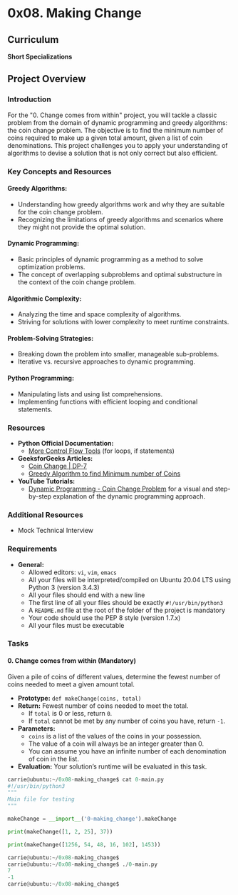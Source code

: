 # 0x08. Making Change

## Curriculum
**Short Specializations**  

## Project Overview
### Introduction
For the "0. Change comes from within" project, you will tackle a classic problem from the domain of dynamic programming and greedy algorithms: the coin change problem. The objective is to find the minimum number of coins required to make up a given total amount, given a list of coin denominations. This project challenges you to apply your understanding of algorithms to devise a solution that is not only correct but also efficient.

### Key Concepts and Resources

#### Greedy Algorithms:
- Understanding how greedy algorithms work and why they are suitable for the coin change problem.
- Recognizing the limitations of greedy algorithms and scenarios where they might not provide the optimal solution.

#### Dynamic Programming:
- Basic principles of dynamic programming as a method to solve optimization problems.
- The concept of overlapping subproblems and optimal substructure in the context of the coin change problem.

#### Algorithmic Complexity:
- Analyzing the time and space complexity of algorithms.
- Striving for solutions with lower complexity to meet runtime constraints.

#### Problem-Solving Strategies:
- Breaking down the problem into smaller, manageable sub-problems.
- Iterative vs. recursive approaches to dynamic programming.

#### Python Programming:
- Manipulating lists and using list comprehensions.
- Implementing functions with efficient looping and conditional statements.

### Resources
- **Python Official Documentation:**
  - [More Control Flow Tools](https://docs.python.org/3/tutorial/controlflow.html) (for loops, if statements)
- **GeeksforGeeks Articles:**
  - [Coin Change | DP-7](https://www.geeksforgeeks.org/coin-change-dp-7/)
  - [Greedy Algorithm to find Minimum number of Coins](https://www.geeksforgeeks.org/greedy-algorithm-to-find-minimum-number-of-coins/)
- **YouTube Tutorials:**
  - [Dynamic Programming - Coin Change Problem](https://www.youtube.com/watch?v=1R0_7HqNaW0) for a visual and step-by-step explanation of the dynamic programming approach.

### Additional Resources
- Mock Technical Interview

### Requirements
- **General:**
  - Allowed editors: `vi`, `vim`, `emacs`
  - All your files will be interpreted/compiled on Ubuntu 20.04 LTS using Python 3 (version 3.4.3)
  - All your files should end with a new line
  - The first line of all your files should be exactly `#!/usr/bin/python3`
  - A `README.md` file at the root of the folder of the project is mandatory
  - Your code should use the PEP 8 style (version 1.7.x)
  - All your files must be executable

### Tasks
#### 0. Change comes from within (Mandatory)
Given a pile of coins of different values, determine the fewest number of coins needed to meet a given amount total.

- **Prototype:** `def makeChange(coins, total)`
- **Return:** Fewest number of coins needed to meet the total.
  - If `total` is 0 or less, return `0`.
  - If `total` cannot be met by any number of coins you have, return `-1`.
- **Parameters:**
  - `coins` is a list of the values of the coins in your possession.
  - The value of a coin will always be an integer greater than 0.
  - You can assume you have an infinite number of each denomination of coin in the list.
- **Evaluation:** Your solution’s runtime will be evaluated in this task.

```python
carrie@ubuntu:~/0x08-making_change$ cat 0-main.py
#!/usr/bin/python3
"""
Main file for testing
"""

makeChange = __import__('0-making_change').makeChange

print(makeChange([1, 2, 25], 37))

print(makeChange([1256, 54, 48, 16, 102], 1453))

carrie@ubuntu:~/0x08-making_change$
carrie@ubuntu:~/0x08-making_change$ ./0-main.py
7
-1
carrie@ubuntu:~/0x08-making_change$
